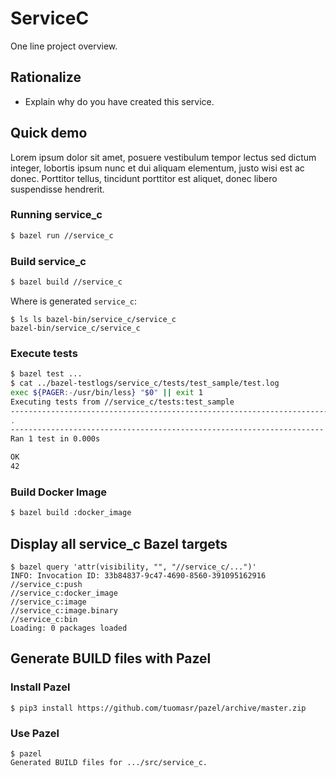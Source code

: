 # ServiceC

One line project overview.

## Rationalize

* Explain why do you have created this service.


## Quick demo

Lorem ipsum dolor sit amet, posuere vestibulum tempor lectus sed dictum integer, lobortis ipsum nunc et dui aliquam elementum, justo wisi est ac donec. Porttitor tellus, tincidunt porttitor est aliquet, donec libero suspendisse hendrerit.

### Running service_c

```sh
$ bazel run //service_c
```


### Build service_c

```sh
$ bazel build //service_c
```

Where is generated `service_c`:

```
$ ls ls bazel-bin/service_c/service_c
bazel-bin/service_c/service_c
```

### Execute tests

```sh
$ bazel test ...
$ cat ../bazel-testlogs/service_c/tests/test_sample/test.log
exec ${PAGER:-/usr/bin/less} "$0" || exit 1
Executing tests from //service_c/tests:test_sample
-----------------------------------------------------------------------------
.
----------------------------------------------------------------------
Ran 1 test in 0.000s

OK
42
```

### Build Docker Image

```sh
$ bazel build :docker_image
```

## Display all service_c Bazel targets

```
$ bazel query 'attr(visibility, "", "//service_c/...")'
INFO: Invocation ID: 33b84837-9c47-4690-8560-391095162916
//service_c:push
//service_c:docker_image
//service_c:image
//service_c:image.binary
//service_c:bin
Loading: 0 packages loaded
```

## Generate BUILD files with Pazel

### Install Pazel

```
$ pip3 install https://github.com/tuomasr/pazel/archive/master.zip
```

### Use Pazel

```
$ pazel
Generated BUILD files for .../src/service_c.
```
